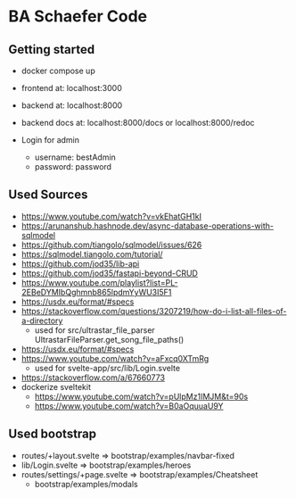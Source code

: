 # BA Schaefer Code



## Getting started

- docker compose up
- frontend at: localhost:3000
- backend at: localhost:8000
- backend docs at: localhost:8000/docs or localhost:8000/redoc


- Login for admin
  - username: bestAdmin
  - password: password


## Used Sources

- https://www.youtube.com/watch?v=vkEhatGH1kI
- https://arunanshub.hashnode.dev/async-database-operations-with-sqlmodel
- https://github.com/tiangolo/sqlmodel/issues/626
- https://sqlmodel.tiangolo.com/tutorial/
- https://github.com/jod35/lib-api
- https://github.com/jod35/fastapi-beyond-CRUD
- https://www.youtube.com/playlist?list=PL-2EBeDYMIbQghmnb865lpdmYyWU3I5F1
- https://usdx.eu/format/#specs
- https://stackoverflow.com/questions/3207219/how-do-i-list-all-files-of-a-directory
  - used for src/ultrastar_file_parser UltrastarFileParser.get_song_file_paths()
- https://usdx.eu/format/#specs
- https://www.youtube.com/watch?v=aFxcq0XTmRg
  - used for svelte-app/src/lib/Login.svelte
- https://stackoverflow.com/a/67660773
- dockerize sveltekit
  - https://www.youtube.com/watch?v=pUlpMz1IMJM&t=90s
  - https://www.youtube.com/watch?v=B0aOquuaU9Y

## Used bootstrap
- routes/+layout.svelte => bootstrap/examples/navbar-fixed
- lib/Login.svelte => bootstrap/examples/heroes
- routes/settings/+page.svelte => bootstrap/examples/Cheatsheet
  - bootstrap/examples/modals